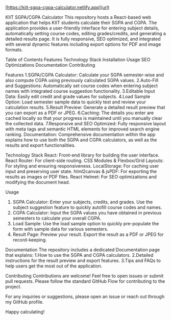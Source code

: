 [https://kiit-sgpa-cgpa-calculator.netlify.app](url)

KIIT SGPA/CGPA Calculator
This repository hosts a React-based web application that helps KIIT students calculate their SGPA and CGPA. The application provides a user-friendly interface for entering subject details, automatically setting course codes, editing grades/credits, and generating a detailed results page. It is fully responsive, SEO optimized, and integrated with several dynamic features including export options for PDF and image formats.

Table of Contents
  Features
    Technology Stack
    Installation
    Usage
    SEO Optimizations
    Documentation
    Contributing

Features
  1.SGPA/CGPA Calculator: Calculate your SGPA semester-wise and also compute CGPA using previously calculated SGPA values.
  2.Auto-Fill and Suggestions: Automatically set course codes when entering subject names with integrated course suggestion functionality.
  3.Editable Input Data: Easily edit credit and grade values for subjects.
  4.Load Sample Option: Load semester sample data to quickly test and review your calculation results.
  5.Result Preview: Generate a detailed result preview that you can export as a PDF or JPEG.
  6.Caching: The details you enter are cached locally so that your progress is maintained until you manually clear the collected data.
  7.Responsive and SEO Optimized: Fully responsive layout with meta tags and semantic HTML elements for improved search engine ranking.
Documentation: 
  Comprehensive documentation within the app explains how to use both the SGPA and CGPA calculators, as well as the results and export functionalities.

Technology Stack
  React: Front-end library for building the user interface.
  React Router: For client-side routing.
  CSS Modules & Flexbox/Grid Layouts: For styling and ensuring responsiveness.
  LocalStorage: For caching user input and preserving user state.
  html2canvas & jsPDF: For exporting the results as images or PDF files.
  React Helmet: For SEO optimizations and modifying the document head.

Usage
  1. SGPA Calculator: Enter your subjects, credits, and grades. Use the subject suggestion feature to quickly autofill course codes and names.
  2. CGPA Calculator: Input the SGPA values you have obtained in previous semesters to calculate your overall CGPA.
  3. Load Sample: Use the load sample option to quickly pre-populate the form with sample data for various semesters.
  4. Result Page: Preview your result. Export the result as a PDF or JPEG for record-keeping.

Documentation
The repository includes a dedicated Documentation page that explains:
  1.How to use the SGPA and CGPA calculators.
  2.Detailed instructions for the result preview and export features.
  3.Tips and FAQs to help users get the most out of the application.

Contributing
Contributions are welcome! Feel free to open issues or submit pull requests. Please follow the standard GitHub Flow for contributing to the project.



For any inquiries or suggestions, please open an issue or reach out through my GitHub profile.

Happy calculating!
